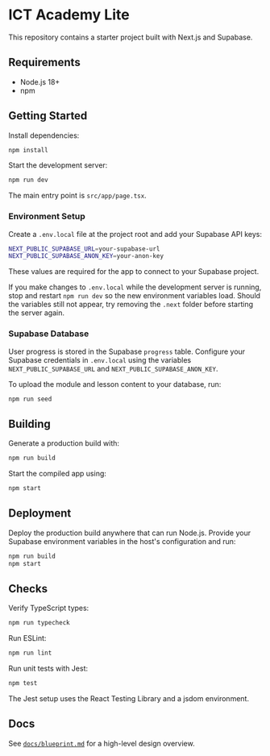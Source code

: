 # ICT Academy Lite

This repository contains a starter project built with Next.js and Supabase.

## Requirements

- Node.js 18+
- npm

## Getting Started

Install dependencies:

```bash
npm install
```

Start the development server:

```bash
npm run dev
```

The main entry point is `src/app/page.tsx`.

### Environment Setup

Create a `.env.local` file at the project root and add your Supabase API keys:

```bash
NEXT_PUBLIC_SUPABASE_URL=your-supabase-url
NEXT_PUBLIC_SUPABASE_ANON_KEY=your-anon-key
```

These values are required for the app to connect to your Supabase project.

If you make changes to `.env.local` while the development server is running,
stop and restart `npm run dev` so the new environment variables load. Should the
variables still not appear, try removing the `.next` folder before starting the
server again.

### Supabase Database

User progress is stored in the Supabase `progress` table. Configure your
Supabase credentials in `.env.local` using the variables
`NEXT_PUBLIC_SUPABASE_URL` and `NEXT_PUBLIC_SUPABASE_ANON_KEY`.

To upload the module and lesson content to your database, run:

```bash
npm run seed
```

## Building

Generate a production build with:

```bash
npm run build
```

Start the compiled app using:

```bash
npm start
```

## Deployment

Deploy the production build anywhere that can run Node.js. Provide your Supabase
environment variables in the host's configuration and run:

```bash
npm run build
npm start
```

## Checks

Verify TypeScript types:

```bash
npm run typecheck
```

Run ESLint:

```bash
npm run lint
```

Run unit tests with Jest:

```bash
npm test
```

The Jest setup uses the React Testing Library and a jsdom environment.

## Docs

See [`docs/blueprint.md`](docs/blueprint.md) for a high-level design overview.

